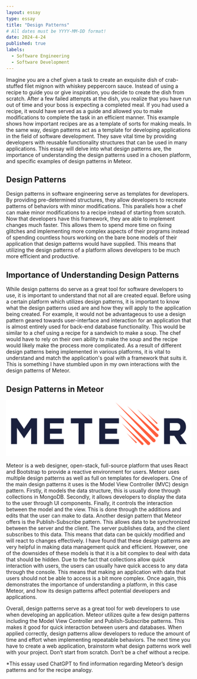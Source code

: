 ```yaml
---
layout: essay
type: essay
title: "Design Patterns"
# All dates must be YYYY-MM-DD format!
date: 2024-4-24
published: true
labels:
  - Software Engineering
  - Software Development
---
```



Imagine you are a chef given a task to create an exquisite dish of crab-stuffed filet mignon with whiskey peppercorn sauce. Instead of using a recipe to guide you or give inspiration, you decide to create the dish from scratch. After a few failed attempts at the dish, you realize that you have run out of time and your boss is expecting a completed meal. If you had used a recipe, it would have served as a guide and allowed you to make modifications to complete the task in an efficient manner. This example shows how important recipes are as a template of sorts for making meals. In the same way, design patterns act as a template for developing applications in the field of software development. They save vital time by providing developers with reusable functionality structures that can be used in many applications. This essay will delve into what design patterns are, the importance of understanding the design patterns used in a chosen platform, and specific examples of design patterns in Meteor.

<h2>Design Patterns</h2>

Design patterns in software engineering serve as templates for developers. By providing pre-determined structures, they allow developers to recreate patterns of behaviors with minor modifications. This parallels how a chef can make minor modifications to a recipe instead of starting from scratch. Now that developers have this framework, they are able to implement changes much faster. This allows them to spend more time on fixing glitches and implementing more complex aspects of their programs instead of spending countless hours working on the bare bone models of their application that design patterns would have supplied. This means that utilizing the design patterns of a platform allows developers to be much more efficient and productive.

<h2>Importance of Understanding Design Patterns</h2>

While design patterns do serve as a great tool for software developers to use, it is important to understand that not all are created equal. Before using a certain platform which utilizes design patterns, it is important to know what the design patterns used are and how they will apply to the application being created. For example, it would not be advantageous to use a design pattern geared towards user-interface and interaction for an application that is almost entirely used for back-end database functionality. This would be similar to a chef using a recipe for a sandwich to make a soup. The chef would have to rely on their own ability to make the soup and the recipe would likely make the process more complicated. As a result of different design patterns being implemented in various platforms, it is vital to understand and match the application's goal with a framework that suits it. This is something I have stumbled upon in my own interactions with the design patterns of Meteor.

<h2>Design Patterns in Meteor</h2>

<img class="img-fluid" src="../img/meteor-logo-blue-orange.png">

Meteor is a web designer, open-stack, full-source platform that uses React and Bootstrap to provide a reactive environment for users. Meteor uses multiple design patterns as well as full on templates for developers. One of the main design patterns it uses is the Model View Controller (MVC) design pattern. Firstly, it models the data structure, this is usually done through collections in MongoDB. Secondly, it allows developers to display the data to the user through UI components. Finally, it controls the interaction between the model and the view. This is done through the additions and edits that the user can make to data. Another design pattern that Meteor offers is the Publish-Subscribe pattern. This allows data to be synchronized between the server and the client. The server publishes data, and the client subscribes to this data. This means that data can be quickly modified and will react to changes effectively. I have found that these design patterns are very helpful in making data management quick and efficient. However, one of the downsides of these models is that it is a bit complex to deal with data that should be hidden. Due to the fact that collections allow quick interaction with users, the users can usually have quick access to any data through the console. This means that making an application with data that users should not be able to access is a bit more complex. Once again, this demonstrates the importance of understanding a platform, in this case Meteor, and how its design patterns affect potential developers and applications.

Overall, design patterns serve as a great tool for web developers to use when developing an application. Meteor utilizes quite a few design patterns including the Model View Controller and Publish-Subscribe patterns. This makes it good for quick interaction between users and databases. When applied correctly, design patterns allow developers to reduce the amount of time and effort when implementing repeatable behaviors. The next time you have to create a web application, brainstorm what design patterns work well with your project. Don’t start from scratch. Don’t be a chef without a recipe.

*This essay used ChatGPT to find information regarding Meteor’s design patterns and for the recipe analogy.
